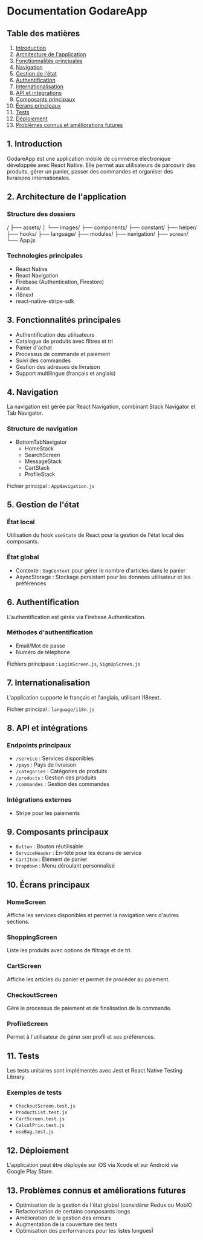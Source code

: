 # Documentation GodareApp

## Table des matières

1. [Introduction](#1-introduction)
2. [Architecture de l'application](#2-architecture-de-lapplication)
3. [Fonctionnalités principales](#3-fonctionnalités-principales)
4. [Navigation](#4-navigation)
5. [Gestion de l'état](#5-gestion-de-létat)
6. [Authentification](#6-authentification)
7. [Internationalisation](#7-internationalisation)
8. [API et intégrations](#8-api-et-intégrations)
9. [Composants principaux](#9-composants-principaux)
10. [Écrans principaux](#10-écrans-principaux)
11. [Tests](#11-tests)
12. [Déploiement](#12-déploiement)
13. [Problèmes connus et améliorations futures](#13-problèmes-connus-et-améliorations-futures)

## 1. Introduction

GodareApp est une application mobile de commerce électronique développée avec React Native. Elle permet aux utilisateurs de parcourir des produits, gérer un panier, passer des commandes et organiser des livraisons internationales.

## 2. Architecture de l'application

### Structure des dossiers

/
├── assets/
│   └── images/
├── components/
├── constant/
├── helper/
├── hooks/
├── language/
├── modules/
├── navigation/
├── screen/
└── App.js

### Technologies principales

- React Native
- React Navigation
- Firebase (Authentication, Firestore)
- Axios
- i18next
- react-native-stripe-sdk

## 3. Fonctionnalités principales

- Authentification des utilisateurs
- Catalogue de produits avec filtres et tri
- Panier d'achat
- Processus de commande et paiement
- Suivi des commandes
- Gestion des adresses de livraison
- Support multilingue (français et anglais)

## 4. Navigation

La navigation est gérée par React Navigation, combinant Stack Navigator et Tab Navigator.

### Structure de navigation

- BottomTabNavigator
  - HomeStack
  - SearchScreen
  - MessageStack
  - CartStack
  - ProfileStack

Fichier principal : `AppNavigation.js`

## 5. Gestion de l'état

### État local

Utilisation du hook `useState` de React pour la gestion de l'état local des composants.

### État global

- Contexte : `BagContext` pour gérer le nombre d'articles dans le panier
- AsyncStorage : Stockage persistant pour les données utilisateur et les préférences

## 6. Authentification

L'authentification est gérée via Firebase Authentication.

### Méthodes d'authentification

- Email/Mot de passe
- Numéro de téléphone

Fichiers principaux : `LoginScreen.js`, `SignUpScreen.js`

## 7. Internationalisation

L'application supporte le français et l'anglais, utilisant i18next.

Fichier principal : `language/i18n.js`

## 8. API et intégrations

### Endpoints principaux

- `/service` : Services disponibles
- `/pays` : Pays de livraison
- `/categories` : Catégories de produits
- `/products` : Gestion des produits
- `/commandes` : Gestion des commandes

### Intégrations externes

- Stripe pour les paiements

## 9. Composants principaux

- `Button` : Bouton réutilisable
- `ServiceHeader` : En-tête pour les écrans de service
- `CartItem` : Élément de panier
- `Dropdown` : Menu déroulant personnalisé

## 10. Écrans principaux

### HomeScreen

Affiche les services disponibles et permet la navigation vers d'autres sections.

### ShoppingScreen

Liste les produits avec options de filtrage et de tri.

### CartScreen

Affiche les articles du panier et permet de procéder au paiement.

### CheckoutScreen

Gère le processus de paiement et de finalisation de la commande.

### ProfileScreen

Permet à l'utilisateur de gérer son profil et ses préférences.

## 11. Tests

Les tests unitaires sont implémentés avec Jest et React Native Testing Library.

### Exemples de tests

- `CheckoutScreen.test.js`
- `ProductList.test.js`
- `CartScreen.test.js`
- `CalculPrix.test.js`
- `useBag.test.js`

## 12. Déploiement

L'application peut être déployée sur iOS via Xcode et sur Android via Google Play Store.

## 13. Problèmes connus et améliorations futures

- Optimisation de la gestion de l'état global (considérer Redux ou MobX)
- Refactorisation de certains composants longs
- Amélioration de la gestion des erreurs
- Augmentation de la couverture des tests
- Optimisation des performances pour les listes longuesÏ
